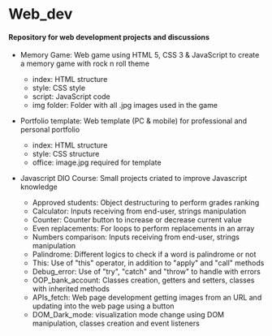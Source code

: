 # Web_dev
#### Repository for web development projects and discussions

 - Memory Game: Web game using HTML 5, CSS 3 & JavaScript to create a memory game with rock n roll theme
 	- index: HTML structure
 	- style: CSS style
 	- script: JavaScript code
 	- img folder: Folder with all .jpg images used in the game
 	
 - Portfolio template: Web template (PC & mobile) for professional and personal portfolio
 	- index: HTML structure
	- style: CSS structure
	- office: image.jpg required for template

- Javascript DIO Course: Small projects criated to improve Javascript knowledge
	- Approved students: Object destructuring to perform grades ranking
	- Calculator: Inputs receiving from end-user, strings manipulation
	- Counter: Counter button to increase or decrease current value
	- Even replacements: For loops to perform replacements in an array
	- Numbers comparison: Inputs receiving from end-user, strings manipulation
	- Palindrome: Different logics to check if a word is palindrome or not
	- This: Use of "this" operator, in addition to "apply" and "call" methods
	- Debug_error: Use of "try", "catch" and "throw" to handle with errors
	- OOP_bank_account: Classes creation, getters and setters, classes with inherited methods
	- APIs_fetch: Web page development getting images from an URL and updating into the web page using a button
	- DOM_Dark_mode: visualization mode change using DOM manipulation, classes creation and event listeners
